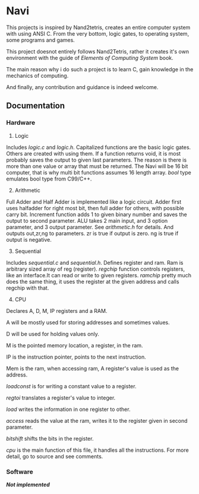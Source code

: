 # Navi

This projects is inspired by Nand2tetris, creates an entire computer system with using ANSI C. From the very bottom, logic gates, to operating system, some programs and games.

This project doesnot entirely follows Nand2Tetris, rather it creates it's own environment with the guide of _Elements of Computing System_ book. 

The main reason why i do such a project is to learn C, gain knowledge in the mechanics of computing. 

And finally, any contribution and guidance is indeed welcome.

## Documentation

### Hardware
1. Logic

Includes _logic.c_ and _logic.h_. Capitalized functions are the basic logic gates. Others are created with using them. If a function returns void, it is most probably saves the output to given last parameters. The reason is there is more than one value or array that must be returned. The Navi will be 16 bit computer, that is why multi bit functions assumes 16 length array. _bool_ type emulates bool type from C99/C++. 

2. Arithmetic

Full Adder and Half Adder is implemented like a logic circuit. 
Adder first uses halfadder for right most bit, then full adder for others, with possible carry bit.
Increment function adds 1 to given binary number and saves the output to second parameter.
ALU takes 2 main input, and 3 option parameter, and 3 output parameter. See _arithmetic.h_ for details. And outputs out,zr,ng to parameters. zr is true if output is zero. ng is true if output is negative. 

3. Sequential

Includes _sequential.c_ and _sequential.h_. Defines register and ram. Ram is arbitrary sized array of reg (register). _regchip_ function controls registers, like an interface.It can read or write to given registers.
_ramchip_ pretty much does the same thing, it uses the register at the given address and calls regchip with that.

4. CPU

Declares  A, D, M, IP registers and a RAM. 

A will be mostly used for storing addresses and sometimes values.

D will be used for holding values only.

M is the pointed memory location, a register, in the ram.

IP is the instruction pointer, points to the next instruction.

Mem is the ram, when accessing ram, A register's value is used as the address.

_loadconst_ is for writing a constant value to a register.

_regtoi_ translates a register's value to integer.

_load_ writes the information in one register to other.

_access_ reads the value at the ram, writes it to the register given in second parameter.

_bitshift_ shifts the bits in the register.

_cpu_ is the main function of this file, it handles all the instructions. For more detail, go to source and see comments.
### Software

___Not implemented___
